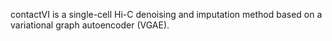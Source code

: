 contactVI is a single-cell Hi-C denoising and imputation method based on a variational graph autoencoder (VGAE).
